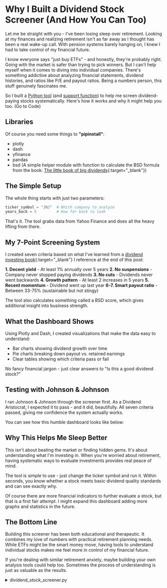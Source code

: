 # Why I Built a Dividend Stock Screener (And How You Can Too)

Let me be straight with you - I've been losing sleep over retirement. Looking at my finances and realizing retirement isn't as far away as I thought has been a real wake-up call. With pension systems barely hanging on, I knew I had to take control of my financial future.

I know everyone says "just buy ETFs" - and honestly, they're probably right. Going with the market is safer than trying to pick winners. But I can't help myself when it comes to diving into individual companies. There's something addictive about analyzing financial statements, dividend histories, and ratios like P/E and payout ratios. Being a numbers person, this stuff genuinely fascinates me.

So I built a [Python tool](#main-script) (and [support function](#support-function)) to help me screen dividend-paying stocks systematically. Here's how it works and why it might help you too. (Go to Code)

## Libraries
Of course you need some things to **"pipinstall"**:

* plotly
* dash
* yfinance
* pandas
* bsd (A simple helper module with function to calculate the BSD formula from the book: [The little book of big dividends](https://www.thalia.de/shop/home/artikeldetails/A1008989339){:target="_blank"})

## The Simple Setup

The whole thing starts with just two parameters:

```python
ticker_symbol = "JNJ"  # Which company to analyze
years_back = 5         # How far back to look
```

That's it. The tool grabs data from Yahoo Finance and does all the heavy lifting from there.

## My 7-Point Screening System

I created seven criteria based on what I've learned from a [dividend investing book](https://www.thalia.de/shop/home/artikeldetails/A1038443853){:target="_blank"} I reference at the end of this post:

**1. Decent yield** - At least 1% annually over 5 years
**2. No suspensions** - Company never stopped paying dividends
**3. No cuts** - Dividends never went backwards
**4. Growth pattern** - At least 2 increases in 5 years
**5. Recent momentum** - Dividend went up last year
**6-7. Smart payout ratio** - Between 33-75% (sustainable but not stingy)

The tool also calculates something called a BSD score, which gives additional insight into business strength.

## What the Dashboard Shows

Using Plotly and Dash, I created visualizations that make the data easy to understand:
- Bar charts showing dividend growth over time
- Pie charts breaking down payout vs. retained earnings
- Clear tables showing which criteria pass or fail

No fancy financial jargon - just clear answers to "Is this a good dividend stock?"

## Testing with Johnson & Johnson

I ran Johnson & Johnson through the screener first. As a Dividend Aristocrat, I expected it to pass - and it did, beautifully. All seven criteria passed, giving me confidence the system actually works.

You can see how this humble dashboard looks like below: 



## Why This Helps Me Sleep Better

This isn't about beating the market or finding hidden gems. It's about understanding what I'm investing in. When you're worried about retirement, having systematic ways to evaluate investments provides real peace of mind.

The tool is simple to use - just change the ticker symbol and run it. Within seconds, you know whether a stock meets basic dividend quality standards and can see exactly why.

Of course there are more financial indicators to further evaluate a stock, but that is a first fair attempt. I might expand this dashboard adding more graphs and statistics in the future.

## The Bottom Line

Building this screener has been both educational and therapeutic. It combines my love of numbers with practical retirement planning needs. While ETFs might be the smart money move, having tools to understand individual stocks makes me feel more in control of my financial future.

If you're dealing with similar retirement anxiety, maybe building your own analysis tools could help too. Sometimes the process of understanding is just as valuable as the results.


<a id="main-script"></a>
<details>
    <summary>dividend_stock_screener.py</summary>
```python title="dividend_stock_screener.py" linenums="1"
"""Python script to screen dividend paying stock based on multiple variables."""

import yfinance as yf
import pandas as pd
import plotly.graph_objs as go
from dash import Dash, html, dcc
from bsd import calculate_bsd_score

# --- Parameters ---
ticker_symbol = "PG"
years_back = 5
today = pd.Timestamp.today()

# --- Get dividend data ---
ticker = yf.Ticker(ticker_symbol)
company_name = ticker.info.get("longName", ticker_symbol)
dividends = ticker.dividends

# Fix timezone issue
dividends.index = dividends.index.tz_localize(None)

# --- Determine year boundaries ---
current_year_complete = today.month == 12
end_year = today.year if current_year_complete else today.year - 1
start_year = end_year - years_back + 1

# --- Filter only full calendar years ---
dividends = dividends[(dividends.index.year >= start_year) & (dividends.index.year <= end_year)]

# --- Group by year ---
div_per_year = dividends.groupby(dividends.index.year).sum()

# --- Calculate dividend growth over years ---
if len(div_per_year) >= 2:
    first_year = div_per_year.iloc[0]
    last_year = div_per_year.iloc[-1]
    growth_pct = ((last_year - first_year) / first_year) * 100
    growth_text = f"💰 {growth_pct:.1f}% dividend increase over the last {years_back} years"
else:
    growth_text = "Not enough data to calculate dividend growth"

# --- Create Dividend Bar Chart ---
div_fig = go.Figure([go.Bar(x=div_per_year.index.astype(str), y=div_per_year.values.flatten(), marker_color='lightskyblue')])
div_fig.update_layout(
    title=f'{ticker_symbol} Annual Dividends (Last {years_back} Complete Years)',
    xaxis_title='Year',
    yaxis_title='Total Dividends (USD)',
    template='plotly_white'
)

# --- Get payout ratio ---
info = ticker.info
payout_ratio = info.get("payoutRatio", 0.0)
retained_ratio = 1.0 - payout_ratio

# --- Create Pie Chart ---
pie_fig = go.Figure(data=[go.Pie(
    labels=["Dividends Paid", "Earnings Retained"],
    values=[payout_ratio, retained_ratio],
    hole=0.4,
    marker_colors=['#00C49F', '#FFBB28']
)])
pie_fig.update_layout(
    title=f"{ticker_symbol} Payout vs Retained Earnings",
    annotations=[dict(text='Payout', x=0.5, y=0.5, font_size=16, showarrow=False)],
    template='plotly_white'
)

# --- Criteria Evaluation ---
criteria_results = []

# Helper values
close_prices = ticker.history(period=f"{years_back}y")['Close']
last_price = close_prices[-1] if not close_prices.empty else None

div_sum_5y = dividends.sum()
cum_yield = (div_sum_5y / last_price) if last_price else 0.0
crit1 = cum_yield > 0.01
criteria_results.append((
    "Cumulative dividend yield past 5 years > 1% p.a.",
    crit1,
    f"Cumulative yield: {cum_yield*100:.2f}%"
))

# No dividend suspension
years_present = set(dividends.index.year)
expected_years = set(range(start_year, end_year + 1))
crit2 = expected_years.issubset(years_present)
criteria_results.append((
    "No dividend suspension in past 5 years",
    crit2,
    "All years present" if crit2 else f"Missing years: {', '.join(str(y) for y in sorted(expected_years - years_present))}"
))

# No dividend cuts
div_diff = div_per_year.diff().dropna()
crit3 = all(val >= 0 for val in div_diff)
criteria_results.append((
    "No dividend cuts in past 5 years",
    crit3,
    "No cuts" if crit3 else f"Cuts in: {', '.join(str(year) for year, val in div_diff.items() if val < 0)}"
))

# At least two increases
increases = sum(1 for val in div_diff if val > 0)
crit4 = increases >= 2
criteria_results.append((
    "At least 2 dividend increases in past 5 years",
    crit4,
    f"{increases} increases"
))

# Increase in last year
last_two = div_per_year.tail(2)
crit5 = len(last_two) == 2 and last_two.iloc[1] > last_two.iloc[0]
criteria_results.append((
    "Dividend increased last year",
    crit5,
    f"{last_two.index[0]}: {last_two.iloc[0]:.2f} → {last_two.iloc[1]:.2f}"
    if len(last_two) == 2 else "Not enough data"
))

# Smoothed payout ratio (dummy value)
smoothed_payout = payout_ratio
crit6 = smoothed_payout < 0.75
criteria_results.append((
    "Smoothed payout ratio last 3 years < 75%",
    crit6,
    f"Payout ratio: {smoothed_payout*100:.1f}%"
))

crit7 = smoothed_payout > 0.33
criteria_results.append((
    "Smoothed payout ratio last 3 years > 33%",
    crit7,
    f"Payout ratio: {smoothed_payout*100:.1f}%"
))

# --- BSD Dashboard Component ---
bsd_score, bsd_breakdown = calculate_bsd_score(ticker_symbol)

# --- Dash App Layout ---
app = Dash(__name__)

app.layout = html.Div(style={'fontFamily': 'Arial, sans-serif', 'backgroundColor': '#F9F9F9', 'padding': '20px'}, children=[
    html.H1(f"{ticker_symbol} ({company_name}) Dividend Dashboard", style={'textAlign': 'center', 'backgroundColor': 'white', 'padding': '10px'}),

    # Dividend bar chart
    dcc.Graph(figure=div_fig),

    # Pie chart
    dcc.Graph(figure=pie_fig),

    # Growth info
    html.Div([
        html.H2(growth_text, style={'textAlign': 'center', 'color': '#4CAF50', 'marginTop': '30px'})
    ]),

    # Screening criteria
    html.Div([
        html.H2("Dividend Stock Screening Criteria (Last 5 Full Years)", style={'textAlign': 'center'}),
        html.Table([
            html.Tr([
                html.Th("Criterion"),
                html.Th("Pass"),
                html.Th("Details")
            ])
        ] + [
            html.Tr([
                html.Td(desc),
                html.Td("✔️" if passed else "❌", style={'color': '#4CAF50' if passed else '#FF6B6B', 'fontWeight': 'bold', 'textAlign': 'center'}),
                html.Td(expl, style={'color': '#4CAF50' if passed else '#FF6B6B'})
            ]) for desc, passed, expl in criteria_results
        ], style={'width': '100%', 'marginTop': '20px', 'borderSpacing': '10px'})
    ]),
    
    html.Div([
    html.H2("BSD Score Analysis", style={'textAlign': 'center', 'marginTop': '40px'}),
    html.Table([
        html.Tr([html.Th("Metric"), html.Th("Points")])
    ] + [
        html.Tr([
            html.Td(text),
            html.Td(f"{points:.1f}", style={'textAlign': 'right'})
        ]) for text, points in bsd_breakdown
    ] + [
        html.Tr([
            html.Td("Total BSD Score", style={'fontWeight': 'bold'}),
            html.Td(f"{bsd_score:.1f}", style={'fontWeight': 'bold', 'textAlign': 'right'})
        ])
    ], style={'width': '100%', 'marginTop': '20px', 'borderSpacing': '10px'})
    ]) 
])

# --- Run App ---
if __name__ == '__main__':
    app.run(debug=True)
```
</details>

<a id="support-function"></a>
<details>
    <summary>Helper Function BSD Calculation</summary>
```python title="bsd.py" linenums="1"
import yfinance as yf
import pandas as pd

# --- BSD Score Function ---
def calculate_bsd_score(ticker_symbol):
    ticker = yf.Ticker(ticker_symbol)
    info = ticker.info
    hist = ticker.history(period="5y")

    # Get dividends and calculate yearly totals
    dividends = ticker.dividends
    dividends.index = dividends.index.tz_localize(None)
    today = pd.Timestamp.today()
    end_year = today.year - 1 if today.month < 12 else today.year
    start_year = end_year - 4
    dividends = dividends[(dividends.index.year >= start_year) & (dividends.index.year <= end_year)]
    div_per_year = dividends.groupby(dividends.index.year).sum()

    score_details = []
    total_score = 0

    def score(metric_name, value, threshold_good, threshold_bad, weight, higher_better=True):
        if value is None or pd.isna(value):
            explanation = f"{metric_name}: N/A"
            return 0, explanation
        if higher_better:
            if value >= threshold_good:
                pts = weight
                explanation = f"{metric_name}: {value:.2f} ≥ {threshold_good} (full {weight} pts)"
            elif value <= threshold_bad:
                pts = 0
                explanation = f"{metric_name}: {value:.2f} ≤ {threshold_bad} (0 pts)"
            else:
                pts = ((value - threshold_bad) / (threshold_good - threshold_bad)) * weight
                explanation = f"{metric_name}: {value:.2f} (partial score: {pts:.2f})"
        else:
            if value <= threshold_good:
                pts = weight
                explanation = f"{metric_name}: {value:.2f} ≤ {threshold_good} (full {weight} pts)"
            elif value >= threshold_bad:
                pts = 0
                explanation = f"{metric_name}: {value:.2f} ≥ {threshold_bad} (0 pts)"
            else:
                pts = ((threshold_bad - value) / (threshold_bad - threshold_good)) * weight
                explanation = f"{metric_name}: {value:.2f} (partial score: {pts:.2f})"
        return pts, explanation

    # 1. Payout Ratio (30%)
    payout_ratio = info.get("payoutRatio", None)
    pts, expl = score("Payout Ratio", payout_ratio, 0.6, 1.0, 30, higher_better=False)
    total_score += pts
    score_details.append((expl, pts))

    # 2. Interest Coverage Proxy (10%) using EBITDA / Total Debt
    interest_coverage = None
    try:
        ebitda = info.get("ebitda", None)
        total_debt = info.get("totalDebt", None)
        if ebitda is not None and total_debt and total_debt != 0:
            interest_coverage = ebitda / total_debt
    except:
        pass
    pts, expl = score("Interest Coverage Proxy (EBITDA / Total Debt)", interest_coverage, 5, 1, 10)
    total_score += pts
    score_details.append((expl, pts))

    # 3. Cash Flow to Net Income (5%)
    cf_to_ni = None
    try:
        ocf = info.get("operatingCashflow", None)
        net_income = info.get("netIncomeToCommon", None)
        if ocf and net_income:
            cf_to_ni = ocf / net_income
    except:
        pass
    pts, expl = score("Cash Flow to Net Income", cf_to_ni, 1.1, 0.8, 5)
    total_score += pts
    score_details.append((expl, pts))

    # 4. Dividend Yield (5%)
    dividend_yield = info.get("dividendYield", None)
    pts, expl = score("Dividend Yield", dividend_yield, 0.03, 0.01, 5)
    total_score += pts
    score_details.append((expl, pts))

    # 5. Relative Strength (12-month) (10%)
    rel_strength = info.get("52WeekChange", None)
    pts, expl = score("Relative Strength (12mo)", rel_strength, 0.10, -0.10, 10)
    total_score += pts
    score_details.append((expl, pts))

    # 6. Book Value Growth (10%)
    bvps = info.get("bookValue", None)
    prev_bvps = bvps * 0.9 if bvps else None
    book_growth = ((bvps - prev_bvps) / prev_bvps) if bvps and prev_bvps else None
    pts, expl = score("Book Value Growth (proxy)", book_growth, 0.08, 0.01, 10)
    total_score += pts
    score_details.append((expl, pts))

    # 7. Long-term earnings growth (10%)
    earnings_growth = info.get("earningsGrowth", None)
    pts, expl = score("Earnings Growth (LT)", earnings_growth, 0.10, 0.02, 10)
    total_score += pts
    score_details.append((expl, pts))

    # 8. 3-year Cash Flow Growth (5%)
    cash_growth = earnings_growth * 0.9 if earnings_growth else None
    pts, expl = score("Cash Flow Growth (proxy)", cash_growth, 0.08, 0.01, 5)
    total_score += pts
    score_details.append((expl, pts))

    # 9. 3-year Dividend Growth (10%)
    div_growth = None
    try:
        if len(div_per_year) >= 4:
            div_growth = (div_per_year.iloc[-1] - div_per_year.iloc[-4]) / div_per_year.iloc[-4]
    except:
        pass
    pts, expl = score("Dividend Growth (3y)", div_growth, 0.20, 0.00, 10)
    total_score += pts
    score_details.append((expl, pts))

    # 10. 3-year Earnings Growth (5%)
    pts, expl = score("Earnings Growth (3y)", earnings_growth, 0.10, 0.02, 5)
    total_score += pts
    score_details.append((expl, pts))

    return round(total_score, 1), score_details
```
</details>


